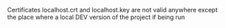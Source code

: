 Certificates localhost.crt and localhost.key are not valid anywhere except the place where a local DEV version of the project if being run
